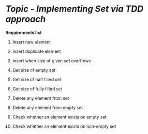 # _**Topic - Implementing Set via TDD approach**_

**Requirements list**

1. insert new element 
2. insert duplicate element
3. insert when size of given set overflows

4. Get size of empty set
5. Get size of half filled set
6. Get size of fully filled set


7. Delete any element from set
8. Delete any element from empty set

9. Check whether an element exists on empty set
10. Check whether an element exists on non-empty set




